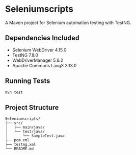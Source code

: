 # Seleniumscripts

A Maven project for Selenium automation testing with TestNG.

## Dependencies Included
- Selenium WebDriver 4.15.0
- TestNG 7.8.0
- WebDriverManager 5.6.2
- Apache Commons Lang3 3.13.0

## Running Tests
```bash
mvn test
```

## Project Structure
```
Seleniumscripts/
├── src/
│   ├── main/java/
│   └── test/java/
│       └── SampleTest.java
├── pom.xml
├── testng.xml
└── README.md
```